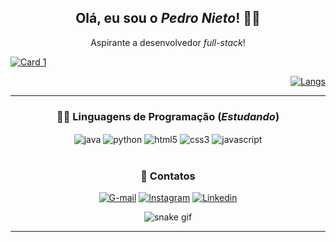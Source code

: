 <h2 align="center"> Olá, eu sou o <i>Pedro Nieto</i>! 👋🏼 </h2>
<p align="center"> Aspirante a desenvolvedor <i>full-stack</i>! </p>

<div  align="center">
  <a href="https://github.com/Pedroo-Nietoo"</a>
  
<div align="left">
  
[![Card 1](https://github-readme-stats.vercel.app/api?username=Pedroo-Nietoo&theme=dracula&show_icons=true&locale=pt-br&title_color=FFFFFF&text__color=FFFFFF&icon_color=00D9B5&bg_color=DEG,051937,00456A,007789,00A88C&include_all_commits=true&count_private=true)](https://github.com/Pedroo-Nietoo/) </div>

<div align="right">
    
[![Langs](https://github-readme-stats.vercel.app/api/top-langs/?username=Pedroo-Nietoo&theme=dracula&layout=compact&locale=pt-br&title_color=FFFFFF&text__color=FFFFFF&bg_color=DEG,00A88C,007789,00456A,051937&langs_count=10)](https://github.com/Pedroo-Nietoo/) </div>
</div>
  
<hr>

<div align="center" style="display: inline_block">
  
  ### 👨‍💻 Linguagens de Programação (_Estudando_)
  
  <img align="center" alt="java" src="https://img.shields.io/badge/Java-00456A?style=for-the-badge&logo=java&logoColor=ED8B00"/>
  <img align="center" alt="python" src="https://img.shields.io/badge/Python-00456A?style=for-the-badge&logo=python&logoColor=3776AB"/>
  <img align="center" alt="html5" src="https://img.shields.io/badge/HTML5-00456A?style=for-the-badge&logo=html5&logoColor=E34F26"/>
  <img align="center" alt="css3" src="https://img.shields.io/badge/CSS3-00456A?style=for-the-badge&logo=css3&logoColor=1572B6"/>
  <img align="center" alt="javascript" src="https://img.shields.io/badge/JavaScript-00456A?style=for-the-badge&logo=javascript&logoColor=F7DF1E"/> </div>
<br>

<div align="center" target="is_Blank">
  
  ### 📧 Contatos
  
  [![G-mail](https://img.shields.io/badge/Gmail-007789?style=for-the-badge&logo=gmail&logoColor=white)](https://mail.google.com/mail/u/0/?tab=rm&ogbl#inbox?compose=VpCqJTCQHNkkpSZsQtWBFbHpxmqlMGWXdrcfVxFdXGTXFxCvDZjpDwrfBZlmjspcSRTXskV)
  [![Instagram](https://img.shields.io/badge/Instagram-007789?style=for-the-badge&logo=instagram&logoColor=white)]("https://www.instagram.com/pedroonietoo/)
  [![Linkedin](https://img.shields.io/badge/LinkedIn-007789?style=for-the-badge&logo=linkedin&logoColor=white)](https://www.linkedin.com/in/pedro-nieto-645299235/)
</div>

<div align="center">
  
  ![snake gif](https://github.com/Pedroo-Nietoo/Pedroo-Nietoo/blob/output/github-contribution-grid-snake.svg)
</div>
<hr>

